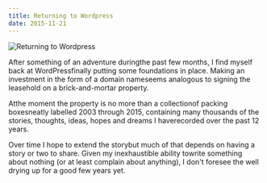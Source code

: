 ```yaml
---
title: Returning to Wordpress
date: 2015-11-21
---
```


![Returning to Wordpress](https://source.unsplash.com/2aFp6EWWs58/1600x900)

After something of an adventure duringthe past few months, I find myself back at WordPressfinally putting some foundations in place. Making an investment in the form of a domain nameseems analogous to signing the leasehold on a brick-and-mortar property.

Atthe moment the property is no more than a collectionof packing boxesneatly labelled 2003 through 2015, containing many thousands of the stories, thoughts, ideas, hopes and dreams I haverecorded over the past 12 years.

Over time I hope to extend the storybut much of that depends on having a story or two to share. Given my inexhaustible ability towrite something about nothing (or at least complain about anything), I don't foresee the well drying up for a good few years yet.
